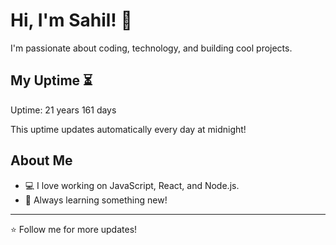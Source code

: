 # Hi, I'm Sahil! 👋

I'm passionate about coding, technology, and building cool projects.

## My Uptime ⏳
Uptime: 21 years 161 days

This uptime updates automatically every day at midnight!

## About Me
- 💻 I love working on JavaScript, React, and Node.js.
- 🎯 Always learning something new!

---

⭐️ Follow me for more updates!
